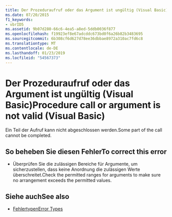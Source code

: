 ```yaml
---
title: Der Prozeduraufruf oder das Argument ist ungültig (Visual Basic)
ms.date: 07/20/2015
f1_keywords:
- vbrID5
ms.assetid: 9b07d280-66c6-4ea5-a8ed-5ddb0036f877
ms.openlocfilehash: f19923ef8e67adcddc673bd0f6a26b82b3483695
ms.sourcegitcommit: 6b308cf6d627d78ee36dbbae8972a310ac7fd6c8
ms.translationtype: MT
ms.contentlocale: de-DE
ms.lasthandoff: 01/23/2019
ms.locfileid: "54567373"
---
```

# <a name="procedure-call-or-argument-is-not-valid-visual-basic"></a><span data-ttu-id="9bcef-102">Der Prozeduraufruf oder das Argument ist ungültig (Visual Basic)</span><span class="sxs-lookup"><span data-stu-id="9bcef-102">Procedure call or argument is not valid (Visual Basic)</span></span>
<span data-ttu-id="9bcef-103">Ein Teil der Aufruf kann nicht abgeschlossen werden.</span><span class="sxs-lookup"><span data-stu-id="9bcef-103">Some part of the call cannot be completed.</span></span>  
  
## <a name="to-correct-this-error"></a><span data-ttu-id="9bcef-104">So beheben Sie diesen Fehler</span><span class="sxs-lookup"><span data-stu-id="9bcef-104">To correct this error</span></span>  
  
-   <span data-ttu-id="9bcef-105">Überprüfen Sie die zulässigen Bereiche für Argumente, um sicherzustellen, dass keine Anordnung die zulässigen Werte überschreitet.</span><span class="sxs-lookup"><span data-stu-id="9bcef-105">Check the permitted ranges for arguments to make sure no arrangement exceeds the permitted values.</span></span>  
  
## <a name="see-also"></a><span data-ttu-id="9bcef-106">Siehe auch</span><span class="sxs-lookup"><span data-stu-id="9bcef-106">See also</span></span>
- [<span data-ttu-id="9bcef-107">Fehlertypen</span><span class="sxs-lookup"><span data-stu-id="9bcef-107">Error Types</span></span>](../../../visual-basic/programming-guide/language-features/error-types.md)
